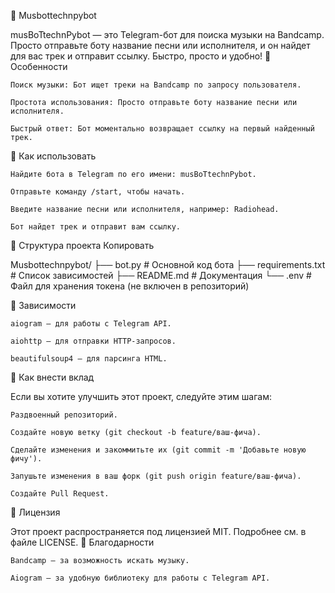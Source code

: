 🎵 Musbottechnpybot

musBoTtechnPybot — это Telegram-бот для поиска музыки на Bandcamp. Просто отправьте боту название песни или исполнителя, и он найдет для вас трек и отправит ссылку. Быстро, просто и удобно!
🚀 Особенности

    Поиск музыки: Бот ищет треки на Bandcamp по запросу пользователя.

    Простота использования: Просто отправьте боту название песни или исполнителя.

    Быстрый ответ: Бот моментально возвращает ссылку на первый найденный трек.

🎯 Как использовать

    Найдите бота в Telegram по его имени: musBoTtechnPybot.

    Отправьте команду /start, чтобы начать.

    Введите название песни или исполнителя, например: Radiohead.

    Бот найдет трек и отправит вам ссылку.

📂 Структура проекта
Копировать

Musbottechnpybot/
├── bot.py              # Основной код бота
├── requirements.txt    # Список зависимостей
├── README.md           # Документация
└── .env                # Файл для хранения токена (не включен в репозиторий)

📝 Зависимости

    aiogram — для работы с Telegram API.

    aiohttp — для отправки HTTP-запросов.

    beautifulsoup4 — для парсинга HTML.

🤝 Как внести вклад

Если вы хотите улучшить этот проект, следуйте этим шагам:

    Раздвоенный репозиторий.

    Создайте новую ветку (git checkout -b feature/ваш-фича).

    Сделайте изменения и закоммитьте их (git commit -m 'Добавьте новую фичу').

    Запушьте изменения в ваш форк (git push origin feature/ваш-фича).

    Создайте Pull Request.

📜 Лицензия

Этот проект распространяется под лицензией MIT. Подробнее см. в файле LICENSE.
🙏 Благодарности

    Bandcamp — за возможность искать музыку.

    Aiogram — за удобную библиотеку для работы с Telegram API.
